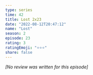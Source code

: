 ```yaml
---
type: series
time: 42
title: Lost 2x23
date: "2022-08-12T20:47:12"
name: "Lost"
season: 2
episode: 23
rating: 3
ratingEmoji: "⭐️⭐️⭐️"
share: false
---
```


_[No review was written for this episode]_
